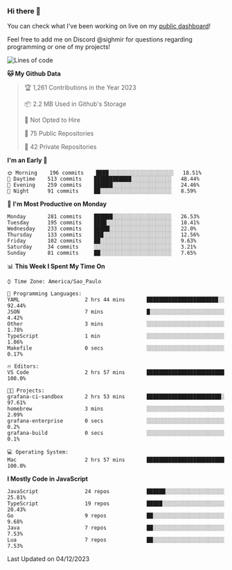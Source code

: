 ### Hi there 👋

<!--
**guicaulada/guicaulada** is a ✨ _special_ ✨ repository because its `README.md` (this file) appears on your GitHub profile.

Here are some ideas to get you started:

- 🔭 I’m currently working on ...
- 🌱 I’m currently learning ...
- 👯 I’m looking to collaborate on ...
- 🤔 I’m looking for help with ...
- 💬 Ask me about ...
- 📫 How to reach me: ...
- 😄 Pronouns: ...
- ⚡ Fun fact: ...
-->

You can check what I've been working on live on my [public dashboard](https://guicaulada.grafana.net/public-dashboards/7b7f644500ec4e6cb5d7a4e7b5ed0dab)!

Feel free to add me on Discord @sighmir for questions regarding programming or one of my projects!

<!--START_SECTION:waka-->
![Lines of code](https://img.shields.io/badge/From%20Hello%20World%20I%27ve%20Written-20.3%20million%20lines%20of%20code-blue)

**🐱 My Github Data** 

> 🏆 1,261 Contributions in the Year 2023
 > 
> 📦 2.2 MB Used in Github's Storage 
 > 
> 🚫 Not Opted to Hire
 > 
> 📜 75 Public Repositories 
 > 
> 🔑 42 Private Repositories  
 > 
**I'm an Early 🐤** 

```text
🌞 Morning    196 commits    ████░░░░░░░░░░░░░░░░░░░░░   18.51% 
🌆 Daytime    513 commits    ████████████░░░░░░░░░░░░░   48.44% 
🌃 Evening    259 commits    ██████░░░░░░░░░░░░░░░░░░░   24.46% 
🌙 Night      91 commits     ██░░░░░░░░░░░░░░░░░░░░░░░   8.59%

```
📅 **I'm Most Productive on Monday** 

```text
Monday       281 commits    ██████░░░░░░░░░░░░░░░░░░░   26.53% 
Tuesday      195 commits    ████░░░░░░░░░░░░░░░░░░░░░   18.41% 
Wednesday    233 commits    █████░░░░░░░░░░░░░░░░░░░░   22.0% 
Thursday     133 commits    ███░░░░░░░░░░░░░░░░░░░░░░   12.56% 
Friday       102 commits    ██░░░░░░░░░░░░░░░░░░░░░░░   9.63% 
Saturday     34 commits     ░░░░░░░░░░░░░░░░░░░░░░░░░   3.21% 
Sunday       81 commits     ██░░░░░░░░░░░░░░░░░░░░░░░   7.65%

```


📊 **This Week I Spent My Time On** 

```text
⌚︎ Time Zone: America/Sao_Paulo

💬 Programming Languages: 
YAML                     2 hrs 44 mins       ███████████████████████░░   92.44% 
JSON                     7 mins              █░░░░░░░░░░░░░░░░░░░░░░░░   4.42% 
Other                    3 mins              ░░░░░░░░░░░░░░░░░░░░░░░░░   1.78% 
TypeScript               1 min               ░░░░░░░░░░░░░░░░░░░░░░░░░   1.06% 
Makefile                 0 secs              ░░░░░░░░░░░░░░░░░░░░░░░░░   0.17%

🔥 Editors: 
VS Code                  2 hrs 57 mins       █████████████████████████   100.0%

🐱‍💻 Projects: 
grafana-ci-sandbox       2 hrs 53 mins       ████████████████████████░   97.61% 
homebrew                 3 mins              ░░░░░░░░░░░░░░░░░░░░░░░░░   2.09% 
grafana-enterprise       0 secs              ░░░░░░░░░░░░░░░░░░░░░░░░░   0.2% 
grafana-build            0 secs              ░░░░░░░░░░░░░░░░░░░░░░░░░   0.1%

💻 Operating System: 
Mac                      2 hrs 57 mins       █████████████████████████   100.0%

```

**I Mostly Code in JavaScript** 

```text
JavaScript               24 repos            ██████░░░░░░░░░░░░░░░░░░░   25.81% 
TypeScript               19 repos            █████░░░░░░░░░░░░░░░░░░░░   20.43% 
Go                       9 repos             ██░░░░░░░░░░░░░░░░░░░░░░░   9.68% 
Java                     7 repos             ██░░░░░░░░░░░░░░░░░░░░░░░   7.53% 
Lua                      7 repos             ██░░░░░░░░░░░░░░░░░░░░░░░   7.53%

```



 Last Updated on 04/12/2023
<!--END_SECTION:waka-->
